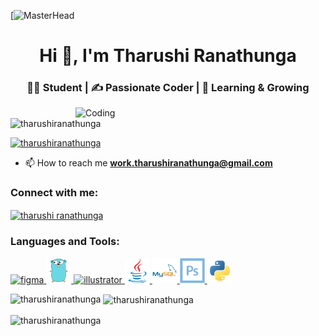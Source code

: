 [![MasterHead](https://tinyurl.com/yp5eqvz4)
<h1 align="center">Hi 👋, I'm Tharushi Ranathunga</h1>
<h3 align="center">👨‍🎓 Student | ✍️ Passionate Coder | 🌟 Learning & Growing</h3>
<img align="right" alt="Coding" width="400" src="https://tinyurl.com/ynr9fy2e">

<p align="left"> <img src="https://komarev.com/ghpvc/?username=tharushiranathunga&label=Profile%20views&color=0e75b6&style=flat" alt="tharushiranathunga" /> </p>

<p align="left"> <a href="https://github.com/ryo-ma/github-profile-trophy"><img src="https://github-profile-trophy.vercel.app/?username=tharushiranathunga" alt="tharushiranathunga" /></a> </p>

- 📫 How to reach me **work.tharushiranathunga@gmail.com**

<h3 align="left">Connect with me:</h3>
<p align="left">
<a href="https://linkedin.com/in/tharushi ranathunga" target="blank"><img align="center" src="https://raw.githubusercontent.com/rahuldkjain/github-profile-readme-generator/master/src/images/icons/Social/linked-in-alt.svg" alt="tharushi ranathunga" height="30" width="40" /></a>
</p>

<h3 align="left">Languages and Tools:</h3>
<p align="left"> <a href="https://www.figma.com/" target="_blank" rel="noreferrer"> <img src="https://www.vectorlogo.zone/logos/figma/figma-icon.svg" alt="figma" width="40" height="40"/> </a> <a href="https://golang.org" target="_blank" rel="noreferrer"> <img src="https://raw.githubusercontent.com/devicons/devicon/master/icons/go/go-original.svg" alt="go" width="40" height="40"/> </a> <a href="https://www.adobe.com/in/products/illustrator.html" target="_blank" rel="noreferrer"> <img src="https://www.vectorlogo.zone/logos/adobe_illustrator/adobe_illustrator-icon.svg" alt="illustrator" width="40" height="40"/> </a> <a href="https://www.java.com" target="_blank" rel="noreferrer"> <img src="https://raw.githubusercontent.com/devicons/devicon/master/icons/java/java-original.svg" alt="java" width="40" height="40"/> </a> <a href="https://www.mysql.com/" target="_blank" rel="noreferrer"> <img src="https://raw.githubusercontent.com/devicons/devicon/master/icons/mysql/mysql-original-wordmark.svg" alt="mysql" width="40" height="40"/> </a> <a href="https://www.photoshop.com/en" target="_blank" rel="noreferrer"> <img src="https://raw.githubusercontent.com/devicons/devicon/master/icons/photoshop/photoshop-line.svg" alt="photoshop" width="40" height="40"/> </a> <a href="https://www.python.org" target="_blank" rel="noreferrer"> <img src="https://raw.githubusercontent.com/devicons/devicon/master/icons/python/python-original.svg" alt="python" width="40" height="40"/> </a> </p>

<p><img align="left" src="https://github-readme-stats.vercel.app/api/top-langs?username=tharushiranathunga&show_icons=true&locale=en&layout=compact" alt="tharushiranathunga" /></p>

<p>&nbsp;<img align="center" src="https://github-readme-stats.vercel.app/api?username=tharushiranathunga&show_icons=true&locale=en" alt="tharushiranathunga" /></p>

<p><img align="center" src="https://github-readme-streak-stats.herokuapp.com/?user=tharushiranathunga&" alt="tharushiranathunga" /></p>
